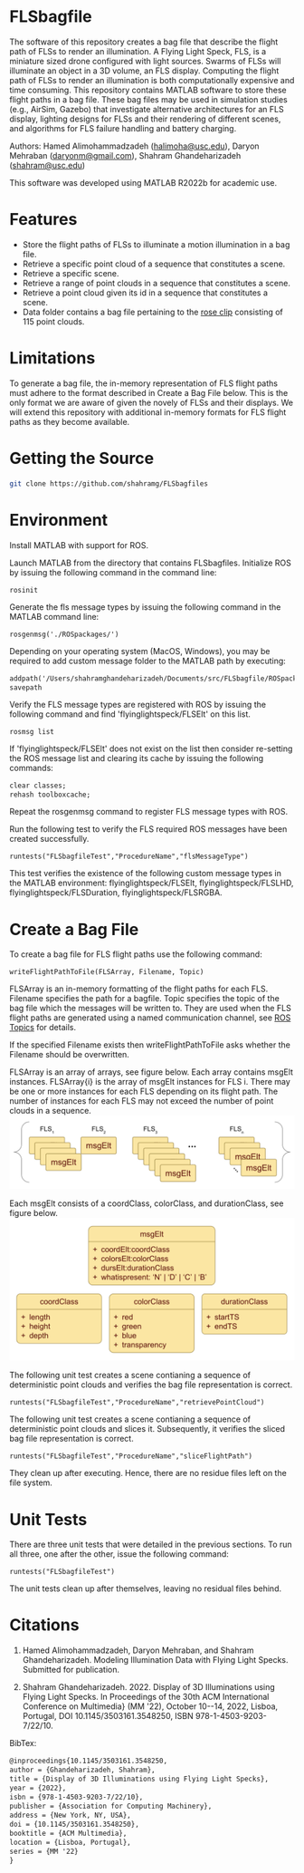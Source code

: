 # FLSbagfile
The software of this repository creates a bag file that describe the flight path of FLSs to render an illumination.  A Flying Light Speck, FLS, is a miniature sized drone configured with light sources.  Swarms of FLSs will illuminate an object in a 3D volume, an FLS display.  Computing the flight path of FLSs to render an illumination is both computationally expensive and time consuming.  This repository contains MATLAB software to store these flight paths in a bag file.  These bag files may be used in simulation studies (e.g., AirSim, Gazebo) that investigate alternative architectures for an FLS display, lighting designs for FLSs and their rendering of different scenes, and algorithms for FLS failure handling and battery charging.

Authors:  Hamed Alimohammadzadeh (halimoha@usc.edu), Daryon Mehraban (daryonm@gmail.com), Shahram Ghandeharizadeh (shahram@usc.edu)

This software was developed using MATLAB R2022b for academic use.

# Features

  * Store the flight paths of FLSs to illuminate a motion illumination in a bag file. 
  * Retrieve a specific point cloud of a sequence that constitutes a scene. 
  * Retrieve a specific scene.
  * Retrieve a range of point clouds in a sequence that constitutes a scene.
  * Retrieve a point cloud given its id in a sequence that constitutes a scene.
  * Data folder contains a bag file pertaining to the [rose clip](https://youtu.be/zaZwAiCsZUU) consisting of 115 point clouds.

# Limitations
To generate a bag file, the in-memory representation of FLS flight paths must adhere to the format described in Create a Bag File below.  This is the only format we are aware of given the novely of FLSs and their displays.  We will extend this repository with additional in-memory formats for FLS flight paths as they become available.  

# Getting the Source
```bash
git clone https://github.com/shahramg/FLSbagfiles
```

# Environment
Install MATLAB with support for ROS.   

Launch MATLAB from the directory that contains FLSbagfiles.
Initialize ROS by issuing the following command in the command line:
```bash
rosinit
```

Generate the fls message types by issuing the following command in the MATLAB command line:
```
rosgenmsg('./ROSpackages/')
```
Depending on your operating system (MacOS, Windows), you may be required to add custom message folder to the MATLAB path by executing:
```
addpath('/Users/shahramghandeharizadeh/Documents/src/FLSbagfile/ROSpackages/matlab_msg_gen_ros1/maci64/install/m')
savepath
```

Verify the FLS message types are registered with ROS by issuing the following command and find 'flyinglightspeck/FLSElt' on this list.  
```
rosmsg list
```

If 'flyinglightspeck/FLSElt' does not exist on the list then consider re-setting the ROS message list and clearing its cache by issuing the following commands:
```
clear classes;
rehash toolboxcache;
```
Repeat the rosgenmsg command to register FLS message types with ROS.

Run the following test to verify the FLS required ROS messages have been created successfully.
```
runtests("FLSbagfileTest","ProcedureName","flsMessageType")
```
This test verifies the existence of the following custom message types in the MATLAB environment:  flyinglightspeck/FLSElt, flyinglightspeck/FLSLHD, flyinglightspeck/FLSDuration, flyinglightspeck/FLSRGBA.

# Create a Bag File
To create a bag file for FLS flight paths use the following command:
```
writeFlightPathToFile(FLSArray, Filename, Topic)
```
FLSArray is an in-memory formatting of the flight paths for each FLS.  Filename specifies the path for a bagfile.  Topic specifies the topic of the bag file which the messages will be written to.  They are used when the FLS flight paths are generated using a named communication channel, see [ROS Topics](https://wiki.ros.org/Topics) for details.

If the specified Filename exists then writeFlightPathToFile asks whether the Filename should be overwritten.

FLSArray is an array of arrays, see figure below.  Each array contains msgElt instances.  FLSArray{i} is the array of msgElt instances for FLS i.  There may be one or more instances for each FLS depending on its flight path.  The number of instances for each FLS may not exceed the number of point clouds in a sequence. 
![alt text](https://github.com/shahramg/FLSbagfile/blob/main/images/flsarray.png?raw=true)

Each msgElt consists of a coordClass, colorClass, and durationClass, see figure below.
![alt text](https://github.com/shahramg/FLSbagfile/blob/main/images/msgelt.png?raw=true)

The following unit test creates a scene contianing a sequence of deterministic point clouds and verifies the bag file representation is correct.
```
runtests("FLSbagfileTest","ProcedureName","retrievePointCloud")
```

The following unit test creates a scene contianing a sequence of deterministic point clouds and slices it. 
Subsequently, it verifies the sliced bag file representation is correct.
```
runtests("FLSbagfileTest","ProcedureName","sliceFlightPath")
```

They clean up after executing.  Hence, there are no residue files left on the file system.

# Unit Tests
There are three unit tests that were detailed in the previous sections.  To run all three, one after the other, issue the following command:
```
runtests("FLSbagfileTest")
```
The unit tests clean up after themselves, leaving no residual files behind.

# Citations

1. Hamed Alimohammadzadeh, Daryon Mehraban, and Shahram Ghandeharizadeh.  Modeling Illumination Data with Flying Light Specks.  Submitted for publication.

2. Shahram Ghandeharizadeh. 2022. Display of 3D Illuminations using Flying Light Specks.  In Proceedings of the 30th ACM International Conference on Multimedia} (MM '22), October 10--14, 2022, Lisboa, Portugal, DOI 10.1145/3503161.3548250, ISBN 978-1-4503-9203-7/22/10.

BibTex:
```
@inproceedings{10.1145/3503161.3548250,
author = {Ghandeharizadeh, Shahram},
title = {Display of 3D Illuminations using Flying Light Specks},
year = {2022},
isbn = {978-1-4503-9203-7/22/10},
publisher = {Association for Computing Machinery},
address = {New York, NY, USA},
doi = {10.1145/3503161.3548250},
booktitle = {ACM Multimedia},
location = {Lisboa, Portugal},
series = {MM '22}
}
```

